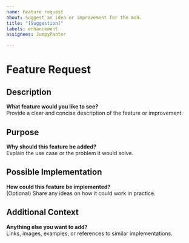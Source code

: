 ```yaml
---
name: Feature request
about: Suggest an idea or improvement for the mod.
title: "[Suggestion]"
labels: enhancement
assignees: JumpyPanter

---
```


# Feature Request

  ## Description
  **What feature would you like to see?**  
  Provide a clear and concise description of the feature or improvement.

  ## Purpose
  **Why should this feature be added?**  
  Explain the use case or the problem it would solve.

  ## Possible Implementation
  **How could this feature be implemented?**  
  (Optional) Share any ideas on how it could work in practice.

  ## Additional Context
  **Anything else you want to add?**  
  Links, images, examples, or references to similar implementations.
